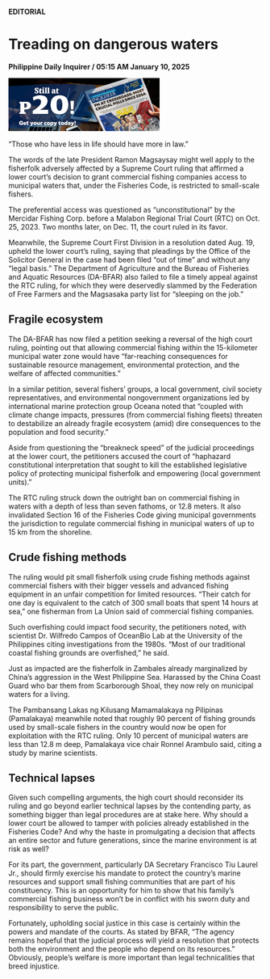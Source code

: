 **EDITORIAL**

# Treading on dangerous waters

****Philippine Daily Inquirer / 05:15 AM January 10, 2025****

![Image](https://raw.githubusercontent.com/github-jl14/scrapy_api/refs/heads/main/images/editorial01102025.png)

“Those who have less in life should have more in law.”

The words of the late President Ramon Magsaysay might well apply to the fisherfolk adversely affected by a Supreme Court ruling that affirmed a lower court’s decision to grant commercial fishing companies access to municipal waters that, under the Fisheries Code, is restricted to small-scale fishers.

The preferential access was questioned as “unconstitutional” by the Mercidar Fishing Corp. before a Malabon Regional Trial Court (RTC) on Oct. 25, 2023. Two months later, on Dec. 11, the court ruled in its favor.

Meanwhile, the Supreme Court First Division in a resolution dated Aug. 19, upheld the lower court’s ruling, saying that pleadings by the Office of the Solicitor General in the case had been filed “out of time” and without any “legal basis.” The Department of Agriculture and the Bureau of Fisheries and Aquatic Resources (DA-BFAR) also failed to file a timely appeal against the RTC ruling, for which they were deservedly slammed by the Federation of Free Farmers and the Magsasaka party list for “sleeping on the job.”

## Fragile ecosystem

The DA-BFAR has now filed a petition seeking a reversal of the high court ruling, pointing out that allowing commercial fishing within the 15-kilometer municipal water zone would have “far-reaching consequences for sustainable resource management, environmental protection, and the welfare of affected communities.”

In a similar petition, several fishers’ groups, a local government, civil society representatives, and environmental nongovernment organizations led by international marine protection group Oceana noted that “coupled with climate change impacts, pressures (from commercial fishing fleets) threaten to destabilize an already fragile ecosystem (amid) dire consequences to the population and food security.”

Aside from questioning the “breakneck speed” of the judicial proceedings at the lower court, the petitioners accused the court of “haphazard constitutional interpretation that sought to kill the established legislative policy of protecting municipal fisherfolk and empowering (local government units).”

The RTC ruling struck down the outright ban on commercial fishing in waters with a depth of less than seven fathoms, or 12.8 meters. It also invalidated Section 16 of the Fisheries Code giving municipal governments the jurisdiction to regulate commercial fishing in municipal waters of up to 15 km from the shoreline.

## Crude fishing methods

The ruling would pit small fisherfolk using crude fishing methods against commercial fishers with their bigger vessels and advanced fishing equipment in an unfair competition for limited resources. “Their catch for one day is equivalent to the catch of 300 small boats that spent 14 hours at sea,” one fisherman from La Union said of commercial fishing companies.

Such overfishing could impact food security, the petitioners noted, with scientist Dr. Wilfredo Campos of OceanBio Lab at the University of the Philippines citing investigations from the 1980s. “Most of our traditional coastal fishing grounds are overfished,” he said.

Just as impacted are the fisherfolk in Zambales already marginalized by China’s aggression in the West Philippine Sea. Harassed by the China Coast Guard who bar them from Scarborough Shoal, they now rely on municipal waters for a living.

The Pambansang Lakas ng Kilusang Mamamalakaya ng Pilipinas (Pamalakaya) meanwhile noted that roughly 90 percent of fishing grounds used by small-scale fishers in the country would now be open for exploitation with the RTC ruling. Only 10 percent of municipal waters are less than 12.8 m deep, Pamalakaya vice chair Ronnel Arambulo said, citing a study by marine scientists.

## Technical lapses

Given such compelling arguments, the high court should reconsider its ruling and go beyond earlier technical lapses by the contending party, as something bigger than legal procedures are at stake here. Why should a lower court be allowed to tamper with policies already established in the Fisheries Code? And why the haste in promulgating a decision that affects an entire sector and future generations, since the marine environment is at risk as well?

For its part, the government, particularly DA Secretary Francisco Tiu Laurel Jr., should firmly exercise his mandate to protect the country’s marine resources and support small fishing communities that are part of his constituency. This is an opportunity for him to show that his family’s commercial fishing business won’t be in conflict with his sworn duty and responsibility to serve the public.

Fortunately, upholding social justice in this case is certainly within the powers and mandate of the courts. As stated by BFAR, “The agency remains hopeful that the judicial process will yield a resolution that protects both the environment and the people who depend on its resources.” Obviously, people’s welfare is more important than legal technicalities that breed injustice.